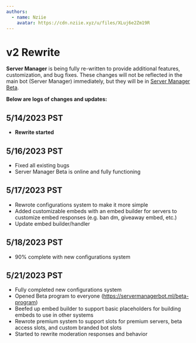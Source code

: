 ```yaml
---
authors:
  - name: Nziie
    avatar: https://cdn.nziie.xyz/u/files/XLuj6e2Zm19R
---
```


# v2 Rewrite

**Server Manager** is being fully re-written to provide additional features, customization, and bug fixes. These changes will not be reflected in the main bot (Server Manager) immediately, but they will be in [Server Manager Beta](https://servermanagerbot.ml/beta-program).

**Below are logs of changes and updates:**

## 5/14/2023 PST
- __Rewrite started__

## 5/16/2023 PST
- Fixed all existing bugs
- Server Manager Beta is online and fully functioning

## 5/17/2023 PST
- Rewrote configurations system to make it more simple
- Added customizable embeds with an embed builder for servers to customize embed responses (e.g. ban dm, giveaway embed, etc.)
- Update embed builder/handler

## 5/18/2023 PST
- 90% complete with new configurations system

## 5/21/2023 PST
- Fully completed new configurations system
- Opened Beta program to everyone (https://servermanagerbot.ml/beta-program)
- Beefed up embed builder to support basic placeholders for building embeds to use in other systems
- Rewrote premium system to support slots for premium servers, beta access slots, and custom branded bot slots
- Started to rewrite moderation responses and behavior
